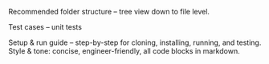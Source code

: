 Recommended folder structure – tree view down to file level.


Test cases – unit tests 

Setup & run guide – step-by-step for cloning, installing, running, and testing.
Style & tone: concise, engineer-friendly, all code blocks in markdown.